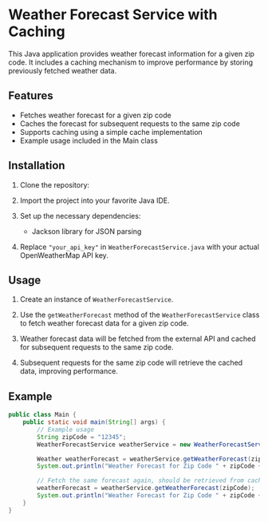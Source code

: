 # Weather Forecast Service with Caching

This Java application provides weather forecast information for a given zip code. It includes a caching mechanism to improve performance by storing previously fetched weather data.

## Features

- Fetches weather forecast for a given zip code
- Caches the forecast for subsequent requests to the same zip code
- Supports caching using a simple cache implementation
- Example usage included in the Main class

## Installation

1. Clone the repository:


2. Import the project into your favorite Java IDE.

3. Set up the necessary dependencies:

   - Jackson library for JSON parsing

4. Replace `"your_api_key"` in `WeatherForecastService.java` with your actual OpenWeatherMap API key.

## Usage

1. Create an instance of `WeatherForecastService`.

2. Use the `getWeatherForecast` method of the `WeatherForecastService` class to fetch weather forecast data for a given zip code.

3. Weather forecast data will be fetched from the external API and cached for subsequent requests to the same zip code.

4. Subsequent requests for the same zip code will retrieve the cached data, improving performance.

## Example

```java
public class Main {
    public static void main(String[] args) {
        // Example usage
        String zipCode = "12345";
        WeatherForecastService weatherService = new WeatherForecastService();

        Weather weatherForecast = weatherService.getWeatherForecast(zipCode);
        System.out.println("Weather Forecast for Zip Code " + zipCode + ": " + weatherForecast);

        // Fetch the same forecast again, should be retrieved from cache
        weatherForecast = weatherService.getWeatherForecast(zipCode);
        System.out.println("Weather Forecast for Zip Code " + zipCode + " (from cache): " + weatherForecast);
    }
}
